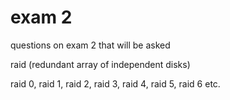 #  exam 2

questions on exam 2 that will be asked

raid (redundant array of independent disks)

raid 0, raid 1, raid 2, raid 3, raid 4, raid 5, raid 6
 etc.